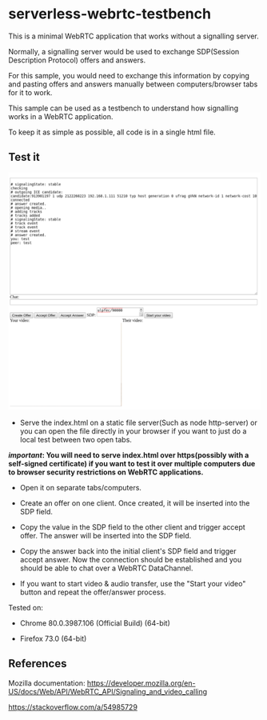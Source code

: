 # serverless-webrtc-testbench

This is a minimal WebRTC application that works without a signalling server.

Normally, a signalling server would be used to exchange SDP(Session Description Protocol) offers and answers.

For this sample, you would need to exchange this information by copying and pasting offers and answers manually between computers/browser tabs for it to work.

This sample can be used as a testbench to understand how signalling works in a WebRTC application.

To keep it as simple as possible, all code is in a single html file.

## Test it

![serverless-webrtc](snap.png)

- Serve the index.html on a static file server(Such as node http-server) or you can open the file directly in your browser if you want to just do a local test between two open tabs.

***important*: You will need to serve index.html over https(possibly with a self-signed certificate) if you want to test it over multiple computers due to browser security restrictions on WebRTC applications.**

- Open it on separate tabs/computers.

- Create an offer on one client. Once created, it will be inserted into the SDP field.

- Copy the value in the SDP field to the other client and trigger accept offer. The answer will be inserted into the SDP field.

- Copy the answer back into the initial client's SDP field and trigger accept answer. Now the connection should be established and you should be able to chat over a WebRTC DataChannel.

- If you want to start video & audio transfer, use the "Start your video" button and repeat the offer/answer process.

Tested on:

- Chrome 80.0.3987.106 (Official Build) (64-bit)

- Firefox 73.0 (64-bit)

## References

Mozilla documentation: https://developer.mozilla.org/en-US/docs/Web/API/WebRTC_API/Signaling_and_video_calling

https://stackoverflow.com/a/54985729